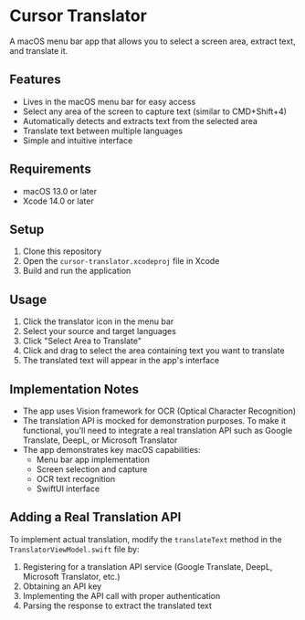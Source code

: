 # Cursor Translator

A macOS menu bar app that allows you to select a screen area, extract text, and translate it.

## Features

- Lives in the macOS menu bar for easy access
- Select any area of the screen to capture text (similar to CMD+Shift+4)
- Automatically detects and extracts text from the selected area
- Translate text between multiple languages
- Simple and intuitive interface

## Requirements

- macOS 13.0 or later
- Xcode 14.0 or later

## Setup

1. Clone this repository
2. Open the `cursor-translator.xcodeproj` file in Xcode
3. Build and run the application

## Usage

1. Click the translator icon in the menu bar
2. Select your source and target languages
3. Click "Select Area to Translate"
4. Click and drag to select the area containing text you want to translate
5. The translated text will appear in the app's interface

## Implementation Notes

- The app uses Vision framework for OCR (Optical Character Recognition)
- The translation API is mocked for demonstration purposes. To make it functional, you'll need to integrate a real translation API such as Google Translate, DeepL, or Microsoft Translator
- The app demonstrates key macOS capabilities:
  - Menu bar app implementation
  - Screen selection and capture
  - OCR text recognition
  - SwiftUI interface

## Adding a Real Translation API

To implement actual translation, modify the `translateText` method in the `TranslatorViewModel.swift` file by:

1. Registering for a translation API service (Google Translate, DeepL, Microsoft Translator, etc.)
2. Obtaining an API key
3. Implementing the API call with proper authentication
4. Parsing the response to extract the translated text